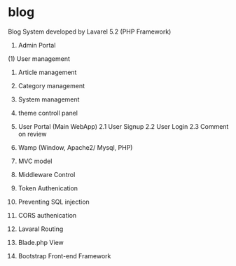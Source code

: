 # blog


Blog System developed by Lavarel 5.2 (PHP Framework)

1. Admin Portal

(1) User management
1. Article management
1. Category management
1. System management
1. theme controll panel
  
2. User Portal (Main WebApp)
  2.1 User Signup
  2.2 User Login
  2.3 Comment on review
  
3. Wamp (Window, Apache2/ Mysql, PHP)

4. MVC model

5. Middleware Control

6. Token Authenication

7. Preventing SQL injection

8. CORS authenication

9. Lavaral Routing

10. Blade.php View

11. Bootstrap Front-end Framework
